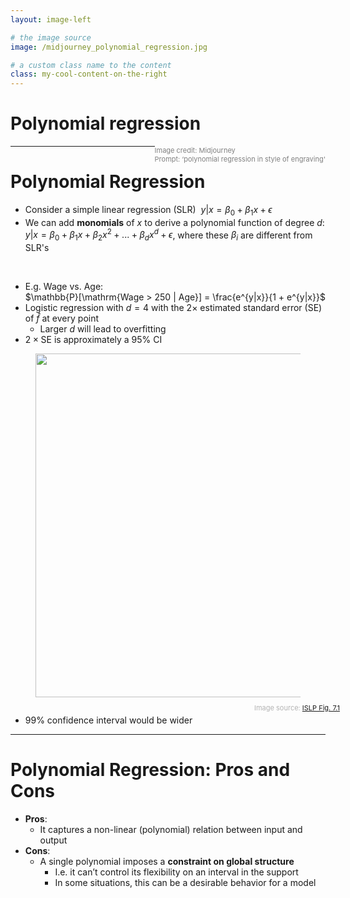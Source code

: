 ```yaml
---
layout: image-left

# the image source
image: /midjourney_polynomial_regression.jpg

# a custom class name to the content
class: my-cool-content-on-the-right
---
```



# Polynomial regression


<span style="color:gray; font-size: 11px; float: right;">Image credit: Midjourney<br> Prompt: ‘polynomial regression in style of engraving'
</span>

---

# Polynomial Regression

* Consider a simple linear regression (SLR) $~y|x = \beta_0 + \beta_1 x + \epsilon$
* We can add **monomials** of $x$ to derive a polynomial function of degree $d$:
<br>$y|x = \beta_0 + \beta_1 x + \beta_2 x^2 + ... + \beta_d x^d + \epsilon$, where these $\beta_i$ are different from SLR's

<br>
<div class="grid grid-cols-[3fr,4fr] gap-1">
<div>

* E.g. Wage vs. Age:
<br> $\mathbb{P}[\mathrm{Wage > 250 | Age}] = \frac{e^{y|x}}{1 + e^{y|x}}$
* Logistic regression with $d=4$ with the $2\times$ estimated standard error (SE) of $\hat{f}$ at every point
  * Larger $d$ will lead to overfitting
* $2\times \mathrm{SE}$ is approximately a $95\%$ CI
</div>
<div>
  <figure>
    <img src="/ISLRv2_figure_7.1.png" style="width: 550px !important;">
    <figcaption style="color:#b3b3b3ff; font-size: 11px; position: relative; top: 10px; left: 350px;">Image source:
      <a href="https://hastie.su.domains/ISLP/ISLP_website.pdf#page=299">ISLP Fig. 7.1</a>
    </figcaption>
  </figure>
</div>
</div>

* $99\%$ confidence interval would be wider

---

# Polynomial Regression: Pros and Cons

* **Pros**:
  * It captures a non-linear (polynomial) relation between input and output
* **Cons**:
  * A single polynomial imposes a **constraint on global structure**
    * I.e. it can’t control its flexibility on an interval in the support
    * In some situations, this can be a desirable behavior for a model
